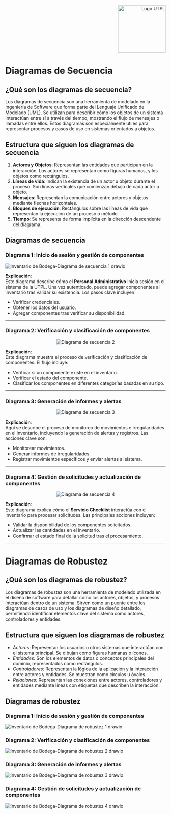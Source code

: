 <p align="right">
  <img src="https://i.postimg.cc/13qQdqZs/utpllogo.png" alt="Logo UTPL" width="150"/>
</p>

# Diagramas de Secuencia

## ¿Qué son los diagramas de secuencia?
Los diagramas de secuencia son una herramienta de modelado en la Ingeniería de Software que forma parte del Lenguaje Unificado de Modelado (UML). Se utilizan para describir cómo los objetos de un sistema interactúan entre sí a través del tiempo, mostrando el flujo de mensajes o llamadas entre ellos. Estos diagramas son especialmente útiles para representar procesos y casos de uso en sistemas orientados a objetos.

## Estructura que siguen los diagramas de secuencia
1. **Actores y Objetos**: Representan las entidades que participan en la interacción. Los actores se representan como figuras humanas, y los objetos como rectángulos.
2. **Líneas de vida**: Indican la existencia de un actor u objeto durante el proceso. Son líneas verticales que comienzan debajo de cada actor u objeto.
3. **Mensajes**: Representan la comunicación entre actores y objetos mediante flechas horizontales.
4. **Bloques de ejecución**: Rectángulos sobre las líneas de vida que representan la ejecución de un proceso o método.
5. **Tiempo**: Se representa de forma implícita en la dirección descendente del diagrama.

## Diagramas de secuencia

### Diagrama 1: Inicio de sesión y gestión de componentes
![Inventario de Bodega-Diagrama de secuencia 1 drawio](https://github.com/user-attachments/assets/262f461b-95f3-4472-a8e6-e47710da91f8)


**Explicación**:  
Este diagrama describe cómo el **Personal Administrativo** inicia sesión en el sistema de la UTPL. Una vez autenticado, puede agregar componentes al inventario tras validar su existencia. Los pasos clave incluyen:  
- Verificar credenciales.  
- Obtener los datos del usuario.  
- Agregar componentes tras verificar su disponibilidad.

---

### Diagrama 2: Verificación y clasificación de componentes
<p align="center">
  <img src="https://i.postimg.cc/j2BdLWwX/Inventario-de-Bodega-Diagrama-de-secuencia-2.png" alt="Diagrama de secuencia 2"/>
</p>

**Explicación**:  
Este diagrama muestra el proceso de verificación y clasificación de componentes. El flujo incluye:  
- Verificar si un componente existe en el inventario.  
- Verificar el estado del componente.  
- Clasificar los componentes en diferentes categorías basadas en su tipo.

---

### Diagrama 3: Generación de informes y alertas
<p align="center">
  <img src="https://i.postimg.cc/gc70M7SZ/Inventario-de-Bodega-Diagrama-de-secuencia-3.png" alt="Diagrama de secuencia 3 "/>
</p>

**Explicación**:  
Aquí se describe el proceso de monitoreo de movimientos e irregularidades en el inventario, incluyendo la generación de alertas y registros. Las acciones clave son:  
- Monitorear movimientos.  
- Generar informes de irregularidades.  
- Registrar movimientos específicos y enviar alertas al sistema.

---

### Diagrama 4: Gestión de solicitudes y actualización de componentes
<p align="center">
  <img src="https://i.postimg.cc/B6Yvf7JR/Inventario-de-Bodega-Diagrama-de-secuencia-4.png" alt="Diagrama de secuencia 4"/>
</p>

**Explicación**:  
Este diagrama explica cómo el **Servicio Checklist** interactúa con el inventario para procesar solicitudes. Las principales acciones incluyen:  
- Validar la disponibilidad de los componentes solicitados.  
- Actualizar las cantidades en el inventario.  
- Confirmar el estado final de la solicitud tras el procesamiento.

---

# Diagramas de Robustez  

## ¿Qué son los diagramas de robustez?  
Los diagramas de robustez son una herramienta de modelado utilizada en el diseño de software para detallar cómo los actores, objetos, y procesos interactúan dentro de un sistema. Sirven como un puente entre los diagramas de casos de uso y los diagramas de diseño detallado, permitiendo identificar elementos clave del sistema como actores, controladores y entidades.  

## Estructura que siguen los diagramas de robustez  

- *Actores:* Representan los usuarios u otros sistemas que interactúan con el sistema principal. Se dibujan como figuras humanas o íconos.  
- *Entidades:* Son los elementos de datos o conceptos principales del dominio, representados como rectángulos.  
- *Controladores:* Representan la lógica de la aplicación y la interacción entre actores y entidades. Se muestran como círculos u óvalos.  
- *Relaciones:* Representan las conexiones entre actores, controladores y entidades mediante líneas con etiquetas que describen la interacción.

## Diagramas de robustez

### Diagrama 1: Inicio de sesión y gestión de componentes
![Inventario de Bodega-Diagrama de robustez 1 drawio](https://github.com/user-attachments/assets/1d78dbe3-2859-45e6-918f-410d7b27be62)

### Diagrama 2: Verificación y clasificación de componentes
![Inventario de Bodega-Diagrama de robustez 2 drawio](https://github.com/user-attachments/assets/93c36c2c-98f6-4578-b30a-88d3d5a321fa)

### Diagrama 3: Generación de informes y alertas
![Inventario de Bodega-Diagrama de robustez 3 drawio](https://github.com/user-attachments/assets/e0169cb3-08bb-431d-ae48-144674d0ee1c)

### Diagrama 4: Gestión de solicitudes y actualización de componentes
![Inventario de Bodega-Diagrama de robustez 4 drawio](https://github.com/user-attachments/assets/37a85346-2805-42dc-901c-bd3941a37bb4)

